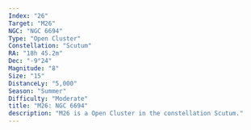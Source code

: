 ```yaml
---
Index: "26"
Target: "M26"
NGC: "NGC 6694"
Type: "Open Cluster"
Constellation: "Scutum"
RA: "18h 45.2m"
Dec: "-9°24"
Magnitude: "8"
Size: "15"
DistanceLy: "5,000"
Season: "Summer"
Difficulty: "Moderate"
title: "M26: NGC 6694"
description: "M26 is a Open Cluster in the constellation Scutum."
---
```

